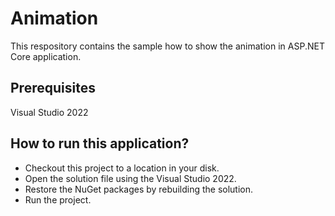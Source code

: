 # Animation

This respository contains the sample how to show the animation in ASP.NET Core application.

## Prerequisites

Visual Studio 2022

## How to run this application?

* Checkout this project to a location in your disk.
* Open the solution file using the Visual Studio 2022.
* Restore the NuGet packages by rebuilding the solution.
* Run the project.